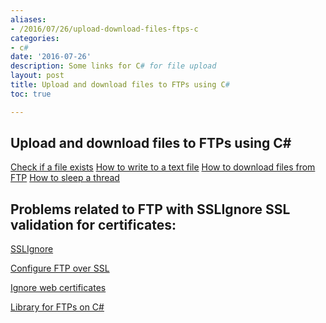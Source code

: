 ```yaml
---
aliases:
- /2016/07/26/upload-download-files-ftps-c
categories:
- c# 
date: '2016-07-26'
description: Some links for C# for file upload
layout: post
title: Upload and download files to FTPs using C#
toc: true

---
```


## Upload and download files to FTPs using C#

[Check if a file exists](https://msdn.microsoft.com/es-es/library/system.io.file.exists%28v=vs.110%29.aspx)
[How to write to a text file](https://msdn.microsoft.com/es-es/library/8bh11f1k.aspx)
[How to download files from FTP](https://msdn.microsoft.com/es-es/library/ms229711(v=vs.110).aspx)
[How to sleep a thread](https://msdn.microsoft.com/es-es/library/d00bd51t(v=vs.110).aspx)

## Problems related to FTP with SSLIgnore SSL validation for certificates:

[SSLIgnore](http://stackoverflow.com/questions/12506575/how-to-ignore-the-certificate-check-when-ssl)

[Configure FTP over SSL](http://stackoverflow.com/questions/1355341/ftp-over-ssl-for-c-sharp)

[Ignore web certificates](http://weblog.west-wind.com/posts/2011/Feb/11/HttpWebRequest-and-Ignoring-SSL-Certificate-Errors)

[Library for FTPs on C#](http://netftp.codeplex.com)

